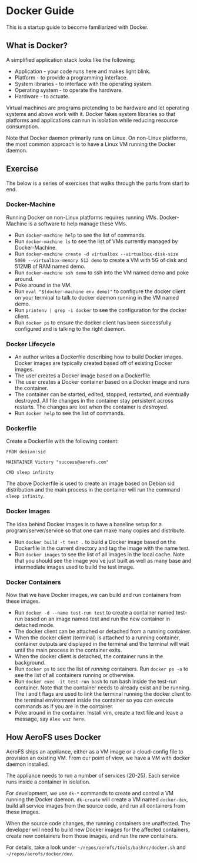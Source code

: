 # Docker Guide
This is a startup guide to become familiarized with Docker.

## What is Docker?
A simplified application stack looks like the following:

- Application - your code runs here and makes light blink.
- Platform - to provide a programming interface.
- System libraries - to interface with the operating system.
- Operating system - to operate the hardware.
- Hardware - to actuate.

Virtual machines are programs pretending to be hardware and let operating
systems and above work with it. Docker fakes system libraries so that
platforms and applications can run in isolation while reducing resource
consumption.

Note that Docker daemon primarily runs on Linux. On non-Linux platforms, the
most common approach is to have a Linux VM running the Docker daemon.

## Exercise
The below is a series of exercises that walks through the parts from start to
end.

### Docker-Machine
Running Docker on non-Linux platforms requires running VMs. Docker-Machine is a
software to help manage these VMs.

- Run `docker-machine help` to see the list of commands.
- Run `docker-machine ls` to see the list of VMs currently managed by
  Docker-Machine.
- Run
    `docker-machine create
    -d virtualbox
    --virtualbox-disk-size 5000
    --virtualbox-memory 512
    demo`
  to create a VM with 5G of disk and 512MB of RAM named demo.
- Run `docker-machine ssh demo` to ssh into the VM named demo and poke around.
- Poke around in the VM.
- Run `eval "$(docker-machine env demo)"` to configure the docker client
  on your terminal to talk to docker daemon running in the VM named demo.
- Run `printenv | grep -i docker` to see the configuration for the docker
  client.
- Run `docker ps` to ensure the docker client has been successfully configured
  and is talking to the right daemon.

### Docker Lifecycle
- An author writes a Dockerfile describing how to build Docker images. Docker
  images are typically created based off of existing Docker images.
- The user creates a Docker image based on a Dockerfile.
- The user creates a Docker container based on a Docker image and runs the
  container.
- The container can be started, edited, stopped, restarted, and eventually
  destroyed. All file changes in the container stay persistent across
  restarts. The changes are lost when the container is _destroyed_.
- Run `docker help` to see the list of commands.

### Dockerfile
Create a Dockerfile with the following content:

    FROM debian:sid

    MAINTAINER Victory "success@aerofs.com"

    CMD sleep infinity

The above Dockerfile is used to create an image based on Debian sid
distribution and the main process in the container will run the command `sleep
infinity`.

### Docker Images
The idea behind Docker images is to have a baseline setup for a
program/server/service so that one can make many copies and distribute.

- Run `docker build -t test .` to build a Docker image based on the Dockerfile
  in the current directory and tag the image with the name test.
- Run `docker images` to see the list of all images in the local cache. Note
  that you should see the image you've just built as well as many base and
  intermediate images used to build the test image.

### Docker Containers
Now that we have Docker images, we can build and run containers from these
images.

- Run `docker -d --name test-run test` to create a container named test-run
  based on an image named test and run the new container in detached mode.
- The docker client can be attached or detached from a running container.
- When the docker client (terminal) is attached to a running container,
  container outputs are displayed in the terminal and the terminal will wait
  until the main process in the container exits.
- When the docker client is detached, the container runs in the background.
- Run `docker ps` to see the list of _running_ containers. Run `docker ps -a`
  to see the list of all containers running or otherwise.
- Run `docker exec -it test-run bash` to run bash inside the test-run
  container. Note that the container needs to already exist and be running. The
  i and t flags are used to link the terminal running the docker client to the
  terminal environment inside the container so you can execute commands as if
  you are in the container.
- Poke around in the container. Install vim, create a text file and leave a
  message, say `Alex wuz here`.

## How AeroFS uses Docker
AeroFS ships an appliance, either as a VM image or a cloud-config file to
provision an existing VM. From our point of view, we have a VM with docker
daemon installed.

The appliance needs to run a number of services (20-25). Each service runs
inside a container in isolation.

For development, we use `dk-*` commands to create and control a VM running the
Docker daemon. `dk-create` will create a VM named `docker-dev`, build all
service images from the source code, and run all containers from these images.

When the source code changes, the running containers are unaffected. The
developer will need to build new Docker images for the affected containers,
create new containers from those images, and run the new containers.

For details, take a look under `~/repos/aerofs/tools/bashrc/docker.sh` and
`~/repos/aerofs/docker/dev`.
